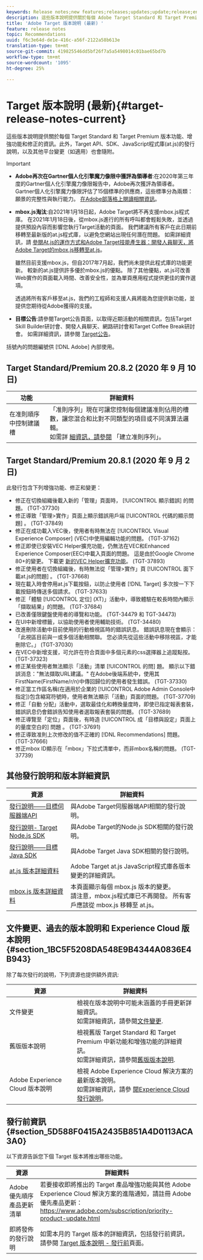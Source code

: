 ```yaml
---
keywords: Release notes;new features;releases;updates;update;release;enhancement;enhancements;fixes;bug fixes;updates
description: 這些版本說明提供關於每個 Adobe Target Standard 和 Target Premium 版本功能、增強功能、修正和已知問題的資訊。
title: 'Adobe Target 版本說明 (最新) '
feature: release notes
topic: Recommendations
uuid: f6c3e64d-de1e-416c-a56f-2122a58b613e
translation-type: tm+mt
source-git-commit: 419825546dd5bf26f7a5a5498014c01bae65bd7b
workflow-type: tm+mt
source-wordcount: '1095'
ht-degree: 25%

---
```



# Target 版本說明 (最新){#target-release-notes-current}

這些版本說明提供關於每個 Target Standard 和 Target Premium 版本功能、增強功能和修正的資訊。此外，Target API、SDK、JavaScript程式庫(at.js)的發行說明，以及其他平台變更（如適用）也會隨附。

>[!IMPORTANT]
>
>* **Adobe再次在Gartner個人化引擎魔力像限中獲評為領導者**:在2020年第三年度的Gartner個人化引擎魔力像限報告中，Adobe再次獲評為領導者。 Gartner個人化引擎魔力像限評估了15個標準的供應商，這些標準分為兩類：願景的完整性與執行能力。 [在Adobe部落格上閱讀相關資訊](https://theblog.adobe.com/adobe-again-named-leader-in-gartner-magic-quadrant-for-personalization-engines/)。
   >
   >
* **mbox.js淘汰**:自2021年1月18日起，Adobe Target將不再支援mbox.js程式庫。 在2021年1月18日後，從mbox.js進行的所有呼叫都會輕鬆失敗，並透過提供預設內容而影響您執行Target活動的頁面。 我們建議所有客戶在此日期前移轉至最新版的at.js程式庫，以避免您網站出現任何潛在問題。 如需詳細資訊，請 [參閱At.js的運作方式](/help/c-implementing-target/c-implementing-target-for-client-side-web/c-how-atjs-works/how-atjs-works.md)[和Adobe Target技能產生器：開發人員聊天，將Adobe Target的mbox.js移轉至at.js](https://seminars.adobeconnect.com/ptdo6mfo6qn6/?proto=true)。
   >
   >   
   雖然目前支援mbox.js，但自2017年7月起，我們尚未提供此程式庫的功能更新。 較新的at.js提供許多優於mbox.js的優點。 除了其他優點，at.js可改善Web實作的頁面載入時間、改善安全性，並為單頁應用程式提供更佳的實作選項。
   >
   >   
   透過將所有客戶移至at.js，我們的工程師和支援人員將能為您提供新功能，並提供您期待從Adobe獲得的支援。
   >
   >
* **目標公告**:請參閱Target公告頁面，以取得近期活動的相關資訊，包括Target Skill Builder研討會、開發人員聊天、網路研討會和Target Coffee Break研討會。 如需詳細資訊，請參閱 [Target公告](/help/r-release-notes/target-announcements.md)。


括號內的問題編號供 [!DNL Adobe] 內部使用。

## Target Standard/Premium 20.8.2 (2020 年 9 月 10 日)

| 功能 | 詳細資料 |
| --- | --- |
| 在准則順序中控制建議槽 | 「准則序列」現在可讓您控制每個建議准則佔用的槽數，讓您混合和比對不同類型的項目或不同演算法邏輯。<br>如需詳 [細資訊，請參閱](/help/c-recommendations/c-algorithms/create-criteria-sequence.md#sequence) 「建立准則序列」。 |

## Target Standard/Premium 20.8.1 (2020 年 9 月 2 日)

此發行包含下列增強功能、修正和變更：

* 修正在切換組織後載入新的「管理」頁面時， [!UICONTROL 顯示錯誤] 的問題。 (TGT-37730)
* 修正導致「管理>實作」頁面上顯示錯誤用戶端 [!UICONTROL 代碼的顯示問題] 。 (TGT-37849)
* 修正在成功載入VEC後，使用者有時無法在 [!UICONTROL Visual Experience Composer] (VEC)中使用編輯功能的問題。 (TGT-37162)
* 修正即使已安裝VEC Helper擴充功能，仍無法在VEC和Enhanced Experience Composer(EEC)中載入頁面的問題。 這是由於Google Chrome 80+的變更。 下載更 [新的VEC Helper擴充功能](/help/c-experiences/c-visual-experience-composer/r-troubleshoot-composer/issues-related-to-the-visual-experience-composer-vec-and-enhanced-experience-composer-eec.md)。 (TGT-37893)
* 修正使用者在切換組織後，有時無法從「管理>實作」頁 [!UICONTROL 面下載at.js的問題] 。 (TGT-37668)
* 現在載入時會停用at.js下載按鈕，以防止使用者 [!DNL Target] 多次按一下下載按鈕時傳送多個請求。 (TGT-37633)
* 修正「體驗 [!UICONTROL 定位] (XT)」活動中，導致體驗在較長時間內顯示「擷取結果」的問題。 (TGT-37684)
* 已改善僅限鍵盤使用者的導覽和功能。 (TGT-34479 和 TGT-34473)
* 在UI中新增標籤，以協助使用者使用輔助技術。 (TGT-34480)
* 改進刪除活動中目前使用的行動檢視區時的錯誤訊息。 錯誤訊息現在會顯示：「此視區目前與一或多個活動相關聯。 您必須先從這些活動中移除視區，才能刪除它。」 (TGT-37030)
* 在VEC中新增支援，可允許在符合頁面中多個元素的css選擇器上追蹤點按。 (TGT-37323)
* 修正某些使用者無法顯示「活動」清單 [!UICONTROL 的問] 題。 顯示以下錯誤消息：&quot;無法擷取URL建議。&quot; 在Adobe後端系統中，使用其FirstName(FirstName/r/n)中傳回歸位的使用者發生錯誤。 (TGT-37330)
* 修正當工作區名稱(在適用於企業的 [!UICONTROL Adobe Admin Console中指定])包含縮寫符號時，使用者無法顯示「活動」頁面的問題。 (TGT-37709)
* 修正「自動  分配」活動中，選取最佳化和轉換量度時，即使已指定報表套裝，錯誤訊息仍會錯誤告知使用者選取報表套裝的問題。 (TGT-37689)
* 修正導覽至「定位」頁面後，有時造 [!UICONTROL 成「目標與設定」頁面上的量度空白的] 問題  。 (TGT-37691)
* 修正導致准則上次修改的值不正確的 [!DNL Recommendations] 問題。 (TGT-37666)
* 修正mbox ID顯示在「mbox」下拉式清單中，而非mbox名稱的問題。 (TGT-37739)

## 其他發行說明和版本詳細資訊

| 資源 | 詳細資料 |
|--- |--- |
| [發行說明——目標伺服器端API](/help/c-implementing-target/c-api-and-sdk-overview/releases-server-side.md) | 與Adobe Target伺服器端API相關的發行說明。 |
| [發行說明- Target Node.js SDK](/help/c-implementing-target/c-api-and-sdk-overview/releases-nodejs.md) | 與Adobe Target的Node.js SDK相關的發行說明。 |
| [發行說明——目標Java SDK](/help/c-implementing-target/c-api-and-sdk-overview/releases-target-java-sdk.md) | 與Adobe Target Java SDK相關的發行說明。 |
| [at.js 版本詳細資料](/help/c-implementing-target/c-implementing-target-for-client-side-web/target-atjs-versions.md) | Adobe Target at.js JavaScript程式庫各版本變更的詳細資訊。 |
| [mbox.js 版本詳細資料](/help/c-implementing-target/c-implementing-target-for-client-side-web/t-mbox-download/mboxjs-change-log.md) | 本頁面顯示每個 mbox.js 版本的變更。<br>請注意，mbox.js程式庫已不再開發。 所有客戶應該從 mbox.js 移轉至 at.js。 |

## 文件變更、過去的版本說明和 Experience Cloud 版本說明 {#section_1BC5F5208DA548E9B4344A0836E4B943}

除了每次發行的說明，下列資源也提供額外資訊:

| 資源 | 詳細資料 |
|--- |--- |
| 文件變更 | 檢視在版本說明中可能未涵蓋的手冊更新詳細資訊。<br>如需詳細資訊，請參閱[文件變更](../r-release-notes/doc-change.md#reference_366123CF00994BACBBF9BBDF2C4D840C). |
| 舊版版本說明 | 檢視舊版 Target Standard 和 Target Premium 中新功能和增強功能的詳細資訊。<br>如需詳細資訊，請參閱[舊版版本說明](../r-release-notes/release-notes-for-previous-releases.md). |
| Adobe Experience Cloud 版本說明 | 檢視 Adobe Experience Cloud 解決方案的最新版本說明。<br>如需詳細資訊，請參 [閱Experience Cloud發行說明](https://docs.adobe.com/content/help/en/release-notes/experience-cloud/current.html)。 |

## 發行前資訊 {#section_5D588F0415A2435B851A4D0113ACA3A0}

以下資源告訴您下個 Target 版本將推出哪些功能。

| 資源 | 詳細資料 |
|--- |--- |
| Adobe 優先順序產品更新清單 | 若要接收即將推出的 Target 產品增強功能與其他 Adobe Experience Cloud 解決方案的進階通知，請註冊 Adobe 優先產品更新：<br>[](https://www.adobe.com/subscription/priority-product-update.html)https://www.adobe.com/subscription/priority-product-update.html |
| 即將發佈的發行說明 | 如需本月的 Target 版本的詳細資訊，包括發行前資訊，請參閱 [Target 版本說明 - 發行前](/help/r-release-notes/target-release-notes.md)頁面。 |
